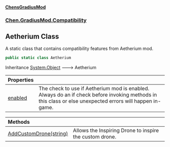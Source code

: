 
#### [ChensGradiusMod](index 'index')

### [Chen.GradiusMod.Compatibility](F8aFQlqLO5uD9A4izEhK_Q 'Chen.GradiusMod.Compatibility')

## Aetherium Class
A static class that contains compatibility features from Aetherium mod.  
```csharp
public static class Aetherium
```

Inheritance [System.Object](https://docs.microsoft.com/en-us/dotnet/api/System.Object 'System.Object') &#129106; Aetherium  

| Properties | |
| :--- | :--- |
| [enabled](PufCu22+fvF8GsYAZXDL+A 'Chen.GradiusMod.Compatibility.Aetherium.enabled') | The check to use if Aetherium mod is enabled.<br/>Always do an if check before invoking methods in this class or else unexpected errors will happen in-game.<br/> |

| Methods | |
| :--- | :--- |
| [AddCustomDrone(string)](IisWtKTPtDdEqiY+WOGa2w 'Chen.GradiusMod.Compatibility.Aetherium.AddCustomDrone(string)') | Allows the Inspiring Drone to inspire the custom drone.<br/> |
